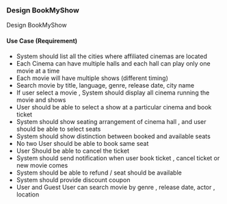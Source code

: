 ### Design BookMyShow
Design BookMyShow 

#### Use Case (Requirement)
<ul>

  <li>
    System should list all the cities where affiliated cinemas are located
  </li>
  <li>
    Each Cinema can have multiple halls and each hall can play only one
    movie at a time
  </li>
  <li>
    Each movie will have multiple shows (different timing)
  </li>
  <li>
    Search movie by title, language, genre, release date, city name
  </li>
  <li>
    If user select a movie , System should display all cinema running the
    movie and shows
  </li>
  <li>
    User should be able to select a show at a particular cinema and book
    ticket
  </li>
  <li>
    System should show seating arrangement of cinema hall , and user should be able to select seats
  </li>
  <li>
    System should show distinction between booked and available seats
  </li>
  <li>
    No two User should be able to book same seat
  </li>
  <li>User Should be able to cancel the ticket</li>
  <li>
    System should send notification when user book ticket , cancel ticket or new movie comes
  </li>
  <li>
    System should be able to refund / seat should be available
  </li>
  <li>
    System should provide discount coupon
  </li>
  <li>
    User and Guest User can search movie by genre , release date, actor ,
    location
  </li>
</ul>